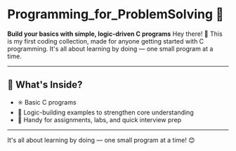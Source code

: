 # Programming_for_ProblemSolving 🌱
**Build your basics with simple, logic-driven C programs**
Hey there! 👋 This is my first coding collection, made for anyone getting started with C programming. It's all about learning by doing — one small program at a time.

---

## 📘 What's Inside?

- ✳️ Basic C programs
- 📌 Logic-building examples to strengthen core understanding  
- 🧾 Handy for assignments, labs, and quick interview prep

---

It's all about learning by doing — one small program at a time! 😊


